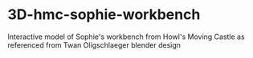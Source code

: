 # 3D-hmc-sophie-workbench
Interactive model of Sophie's workbench from Howl's Moving Castle as referenced from Twan Oligschlaeger blender design
